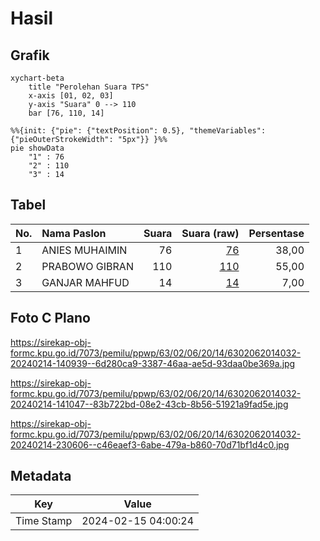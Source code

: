 # Hasil

## Grafik

```mermaid
xychart-beta
    title "Perolehan Suara TPS"
    x-axis [01, 02, 03]
    y-axis "Suara" 0 --> 110
    bar [76, 110, 14]
```

```mermaid
%%{init: {"pie": {"textPosition": 0.5}, "themeVariables": {"pieOuterStrokeWidth": "5px"}} }%%
pie showData
    "1" : 76
    "2" : 110
    "3" : 14
```

## Tabel

| No. | Nama Paslon    | Suara | Suara (raw) | Persentase |
|:--- |:-------------- | -----:| -----------:| ----------:|
| 1   | ANIES MUHAIMIN | 76    | [76][p-1]   | 38,00      |
| 2   | PRABOWO GIBRAN | 110   | [110][p-2]  | 55,00      |
| 3   | GANJAR MAHFUD  | 14    | [14][p-3]   | 7,00       |


[p-1]: https://github.com/gigit-pemilu/pemilu-2024-63-kalimantan-selatan/blob/main/pilpres/hitung-suara/sub/63-kalimantan-selatan/sub/02-kotabaru/sub/06-pulaulaut-utara/sub/2014-semayap/sub/032-tps/sub/paslon-1.txt
[p-2]: https://github.com/gigit-pemilu/pemilu-2024-63-kalimantan-selatan/blob/main/pilpres/hitung-suara/sub/63-kalimantan-selatan/sub/02-kotabaru/sub/06-pulaulaut-utara/sub/2014-semayap/sub/032-tps/sub/paslon-2.txt
[p-3]: https://github.com/gigit-pemilu/pemilu-2024-63-kalimantan-selatan/blob/main/pilpres/hitung-suara/sub/63-kalimantan-selatan/sub/02-kotabaru/sub/06-pulaulaut-utara/sub/2014-semayap/sub/032-tps/sub/paslon-3.txt

## Foto C Plano

https://sirekap-obj-formc.kpu.go.id/7073/pemilu/ppwp/63/02/06/20/14/6302062014032-20240214-140939--6d280ca9-3387-46aa-ae5d-93daa0be369a.jpg

https://sirekap-obj-formc.kpu.go.id/7073/pemilu/ppwp/63/02/06/20/14/6302062014032-20240214-141047--83b722bd-08e2-43cb-8b56-51921a9fad5e.jpg

https://sirekap-obj-formc.kpu.go.id/7073/pemilu/ppwp/63/02/06/20/14/6302062014032-20240214-230606--c46eaef3-6abe-479a-b860-70d71bf1d4c0.jpg


## Metadata

| Key        | Value               |
| ---------- | ------------------- |
| Time Stamp | 2024-02-15 04:00:24 |



